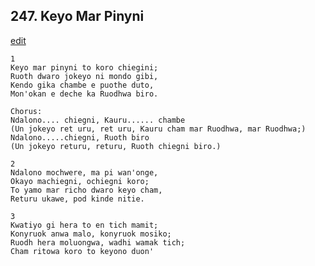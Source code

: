 
## 247.  Keyo Mar Pinyni
[edit](https://docs.google.com/document/d/1YFMCU5CoZOkSadfbWERvGglYi4qBqmkK/edit?mode=html)



    1
    Keyo mar pinyni to koro chiegini;
    Ruoth dwaro jokeyo ni mondo gibi,
    Kendo gika chambe e puothe duto,
    Mon'okan e deche ka Ruodhwa biro.

    Chorus:
    Ndalono.... chiegni, Kauru...... chambe
    (Un jokeyo ret uru, ret uru, Kauru cham mar Ruodhwa, mar Ruodhwa;)
    Ndalono.....chiegni, Ruoth biro
    (Un jokeyo returu, returu, Ruoth chiegni biro.)

    2
    Ndalono mochwere, ma pi wan'onge,
    Okayo machiegni, ochiegni koro;
    To yamo mar richo dwaro keyo cham,
    Returu ukawe, pod kinde nitie.

    3
    Kwatiyo gi hera to en tich mamit;
    Konyruok anwa malo, konyruok mosiko;
    Ruodh hera moluongwa, wadhi wamak tich;
    Cham ritowa koro to keyono duon'

